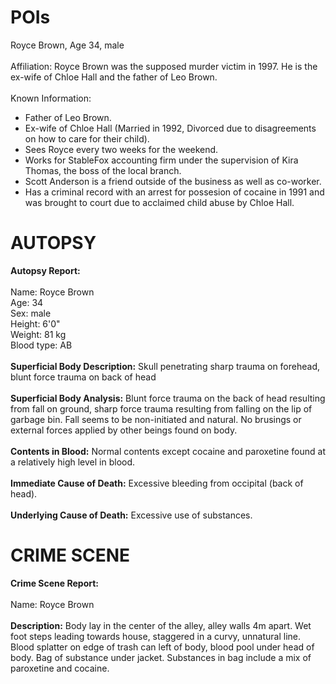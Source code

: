 # POIs

Royce Brown, Age 34, male
<br><br> Affiliation: Royce Brown was the supposed murder victim in 1997. He is the ex-wife of Chloe Hall and the father of Leo Brown.
<br><br> Known Information: 
 - Father of Leo Brown.
 - Ex-wife of Chloe Hall (Married in 1992, Divorced due to disagreements on how to care for their child).
 - Sees Royce every two weeks for the weekend.
 - Works for StableFox accounting firm under the supervision of Kira Thomas, the boss of the local branch.
 - Scott Anderson is a friend outside of the business as well as co-worker.
 - Has a criminal record with an arrest for possesion of cocaine in 1991 and was brought to court due to acclaimed child abuse by Chloe Hall.

# AUTOPSY

<strong>Autopsy Report:</strong><br><br>Name: Royce Brown<br>Age: 34<br>Sex: male<br>Height: 6'0"<br>Weight: 81 kg<br>Blood type: AB<br><br><strong>Superficial Body Description:</strong> Skull penetrating sharp trauma on forehead, blunt force trauma on back of head<br><br><strong>Superficial Body Analysis:</strong> Blunt force trauma on the back of head resulting from fall on ground, sharp force trauma resulting from falling on the lip of garbage bin. Fall seems to be non-initiated and natural. No brusings or external forces applied by other beings found on body.<br><br><strong>Contents in Blood:</strong> Normal contents except cocaine and paroxetine found at a relatively high level in blood.<br><br><strong>Immediate Cause of Death:</strong> Excessive bleeding from occipital (back of head).<br><br><strong>Underlying Cause of Death:</strong> Excessive use of substances.

# CRIME SCENE

<strong>Crime Scene Report:</strong><br><br>Name: Royce Brown<br><br>
<strong>Description:</strong> Body lay in the center of the alley, alley walls 4m apart. Wet foot steps leading towards house, staggered in a curvy, unnatural line. Blood splatter on edge of trash can left of body, blood pool under head of body. Bag of substance under jacket. Substances in bag include a mix of paroxetine and cocaine.
